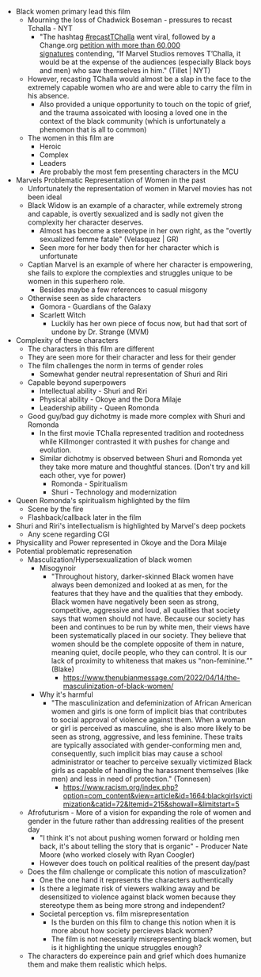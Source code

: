 -  Black women primary lead this film  
	- Mourning the loss of Chadwick Boseman - pressures to recast Tchalla - NYT
		- "The hashtag [#recastTChalla](https://twitter.com/search?q=%23recastTChalla&src=typed_query) went viral, followed by a Change.org [petition with more than 60,000 signatures](https://www.change.org/p/marvel-recast-t-challa-to-honor-chadwick-boseman-in-the-black-panther-franchise-2) contending, “If Marvel Studios removes T’Challa, it would be at the expense of the audiences (especially Black boys and men) who saw themselves in him." (Tillet | NYT)
	- However, recasting TChalla would almost be a slap in the face to the extremely capable women who are and were able to carry the film in his absence.
		- Also provided a unique opportunity to touch on the topic of grief, and the trauma assoicated with loosing a loved one in the context of the black community (which is unfortunately a phenomon that is all to common)
	- The women in this film are
		- Heroic
		- Complex
		- Leaders
		- Are probably the most fem presenting characters in the MCU 
- Marvels Problematic Representation of Women in the past
	- Unfortunately the representation of women in Marvel movies has not been ideal
	- Black Widow is an example of a character, while extremely strong and capable, is overtly sexualized and is sadly not given the complexity her character deserves.
		- Almost has become a stereotype in her own right, as the "overtly sexualized femme fatale" (Velasquez | GR)
		- Seen more for her body then for her character which is unfortunate
	- Captian Marvel is an example of where her character is empowering, she fails to explore the complexties and struggles unique to be women in this superhero role.
		- Besides maybe a few references to casual misgony
	- Otherwise seen as side characters 
		- Gomora - Guardians of the Galaxy
		- Scarlett Witch 
			- Luckily has her own piece of focus now, but had that sort of undone by Dr. Strange (MVM)
- Complexity of these characters
	- The characters in this film are different
	- They are seen more for their character and less for their gender
	- The film challenges the norm in terms of gender roles 
		- Somewhat gender neutral representation of Shuri and Riri
	- Capable beyond superpowers
		- Intellectual ability - Shuri and Riri 
		- Physical ability - Okoye and the Dora Milaje
		- Leadership ability - Queen Romonda
	- Good guy/bad guy dichotmy is made more complex with Shuri and Romonda
		- In the first movie TChalla represented tradition and rootedness while Killmonger contrasted it with pushes for change and evolution.
		- Similar dichotmy is observed between Shuri and Romonda yet they take more mature and thoughtful stances. (Don't try and kill each other, vye for power)
			- Romonda - Spiritualism
			- Shuri - Technology and modernization
- Queen Romonda's spiritualism highlighted by the film
	- Scene by the fire
	- Flashback/callback later in the film
- Shuri and Riri's intellectualism is highlighted by Marvel's deep pockets
	- Any scene regarding CGI
- Physicallity and Power represented in Okoye and the Dora Milaje
- Potential problematic represenation
	- Masculization/Hypersexualization of black women
		- Misogynoir
			- "Throughout history, darker-skinned Black women have always been demonized and looked at as men, for the features that they have and the qualities that they embody. Black women have negatively been seen as strong, competitive, aggressive and loud, all qualities that society says that women should not have. Because our society has been and continues to be run by white men, their views have been systematically placed in our society. They believe that women should be the complete opposite of them in nature, meaning quiet, docile people, who they can control. It is our lack of proximity to whiteness that makes us “non-feminine.”" (Blake)
				- https://www.thenubianmessage.com/2022/04/14/the-masculinization-of-black-women/
		- Why it's harmful
			- "The masculinization and defeminization of African American women and girls is one form of implicit bias that contributes to social approval of violence against them. When a woman or girl is perceived as masculine, she is also more likely to be seen as strong, aggressive, and less feminine. These traits are typically associated with gender-conforming men and, consequently, such implicit bias may cause a school administrator or teacher to perceive sexually victimized Black girls as capable of handling the harassment themselves (like men) and less in need of protection." (Tonnesen)
				- https://www.racism.org/index.php?option=com_content&view=article&id=1664:blackgirlsvictimization&catid=72&Itemid=215&showall=&limitstart=5
	- Afrofuturism - More of a vision for expanding the role of women and gender in the future rather than addressing realities of the present day
		- "I think it's not about pushing women forward or holding men back, it's about telling the story that is organic" - Producer Nate Moore (who worked closely with Ryan Coogler)
		- However does touch on political realities of the present day/past
	- Does the film challenge or complicate this notion of masculization?
		- One the one hand it represents the characters authentically
		- Is there a legimate risk of viewers walking away and be desensitized to violence against black women because they stereotype them as being more strong and independent?
		- Societal perception vs. film misrepresentation 
			- Is the burden on this film to change this notion when it is more about how society percieves black women? 
			- The film is not necessarily misrepresenting black women, but is it highlighting the unique struggles enough?
	- The characters do expereince pain and grief which does humanize them and make them realistic which helps.

